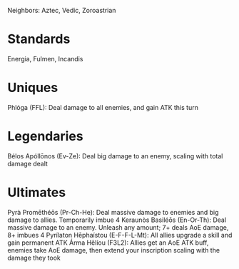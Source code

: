 Neighbors: Aztec, Vedic, Zoroastrian
# Standards
Energia, Fulmen, Incandis
# Uniques
Phlóga (FFL): Deal damage to all enemies, and gain ATK this turn
# Legendaries
Bélos Apóllōnos (Ev-Ze): Deal big damage to an enemy, scaling with total damage dealt

# Ultimates
Pyrà Promēthéōs (Pr-Ch-He): Deal massive damage to enemies and big damage to allies. Temporarily imbue 4
Keraunòs Basiléōs (En-Or-Th): Deal massive damage to an enemy. Unleash any amount; 7+ deals AoE damage, 8+ imbues 4
Pyrílaton Hēphaístou (E-F-F-L-Mt): All allies upgrade a skill and gain permanent ATK
Árma Hēlíou (F3L2): Allies get an AoE ATK buff, enemies take AoE damage, then extend your inscription scaling with the damage they took